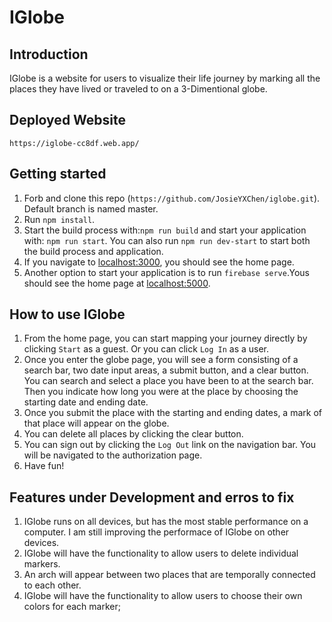 # IGlobe

## Introduction

IGlobe is a website for users to visualize their life journey by marking all the places they have lived or traveled to on a 3-Dimentional globe.

## Deployed Website

`https://iglobe-cc8df.web.app/`

## Getting started

1. Forb and clone this repo (`https://github.com/JosieYXChen/iglobe.git`). Default branch is named master.
2. Run `npm install`.
3. Start the build process with:`npm run build` and start your application with: `npm run start`. You can also run `npm run dev-start` to start both the build process and application.
4. If you navigate to [localhost:3000](http://localhost:3000), you should see the home page.
5. Another option to start your application is to run `firebase serve`.Yous should see the home page at [localhost:5000](http://localhost:5000).

## How to use IGlobe

1. From the home page, you can start mapping your journey directly by clicking `Start` as a guest. Or you can click `Log In` as a user.
2. Once you enter the globe page, you will see a form consisting of a search bar, two date input areas, a submit button, and a clear button. You can search and select a place you have been to at the search bar. Then you indicate how long you were at the place by choosing the starting date and ending date.
3. Once you submit the place with the starting and ending dates, a mark of that place will appear on the globe.
4. You can delete all places by clicking the clear button.
5. You can sign out by clicking the `Log Out` link on the navigation bar. You will be navigated to the authorization page.
6. Have fun!

## Features under Development and erros to fix

1. IGlobe runs on all devices, but has the most stable performance on a computer. I am still improving the performace of IGlobe on other devices.
2. IGlobe will have the functionality to allow users to delete individual markers.
3. An arch will appear between two places that are temporally connected to each other.
4. IGlobe will have the functionality to allow users to choose their own colors for each marker;
